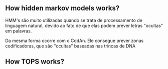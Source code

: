 ## How hidden markov models works?

HMM's são muito utilizadas quando se trata de processamento de linguagem natural, devido ao fato de que elas podem prever letras "ocultas" em palavras.

Da mesma forma ocorre com o CodAn. Ele consegue prever zonas codificadoras, que são "ocultas" baseadas nas trincas de DNA



## How TOPS works?
